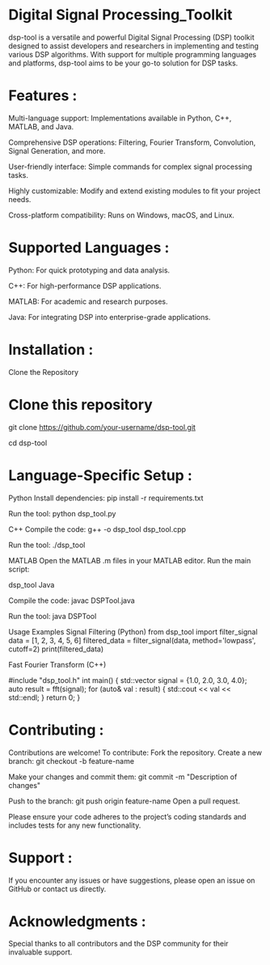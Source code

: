 #  Digital Signal Processing_Toolkit


dsp-tool is a versatile and powerful Digital Signal Processing (DSP) toolkit designed to assist developers and researchers in implementing and testing various DSP algorithms. With support for multiple programming languages and platforms, dsp-tool aims to be your go-to solution for DSP tasks.

# Features :

Multi-language support: Implementations available in Python, C++, MATLAB, and Java.

Comprehensive DSP operations: Filtering, Fourier Transform, Convolution, Signal Generation, and more.

User-friendly interface: Simple commands for complex signal processing tasks.

Highly customizable: Modify and extend existing modules to fit your project needs.

Cross-platform compatibility: Runs on Windows, macOS, and Linux.



# Supported Languages :

Python: For quick prototyping and data analysis.

C++: For high-performance DSP applications.

MATLAB: For academic and research purposes.

Java: For integrating DSP into enterprise-grade applications.




# Installation :

Clone the Repository

# Clone this repository
git clone https://github.com/your-username/dsp-tool.git

cd dsp-tool


# Language-Specific Setup :

Python
Install dependencies:
pip install -r requirements.txt


Run the tool:
python dsp_tool.py

C++
Compile the code:
g++ -o dsp_tool dsp_tool.cpp

Run the tool:
./dsp_tool

MATLAB
Open the MATLAB .m files in your MATLAB editor.
Run the main script:

dsp_tool
Java

Compile the code:
javac DSPTool.java

Run the tool:
java DSPTool

Usage Examples
Signal Filtering (Python)
from dsp_tool import filter_signal
data = [1, 2, 3, 4, 5, 6]
filtered_data = filter_signal(data, method='lowpass', cutoff=2)
print(filtered_data)


Fast Fourier Transform (C++)

#include "dsp_tool.h"
int main() {
    std::vector<double> signal = {1.0, 2.0, 3.0, 4.0};
    auto result = fft(signal);
    for (auto& val : result) {
        std::cout << val << std::endl;
    }
    return 0;
}

# Contributing :

Contributions are welcome! To contribute:
Fork the repository.
Create a new branch:
git checkout -b feature-name

Make your changes and commit them:
git commit -m "Description of changes"

Push to the branch:
git push origin feature-name
Open a pull request.

Please ensure your code adheres to the project’s coding standards and includes tests for any new functionality.



# Support :

If you encounter any issues or have suggestions, please open an issue on GitHub or contact us directly.

# Acknowledgments :

Special thanks to all contributors and the DSP community for their invaluable support.
